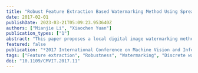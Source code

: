 ```yaml
---
title: "Robust Feature Extraction Based Watermarking Method Using Spread Transform Dither Modulation"
date: 2017-02-01
publishDate: 2023-03-21T05:09:23.953640Z
authors: ["Mianjie Li", "Xiaochen Yuan"]
publication_types: ["1"]
abstract: "This paper proposes a local digital image watermarking method based on robust feature extraction. A robust feature extraction method is proposed based on DAISY to extract feature regions. Each feature region is decomposed into approximation and details sub-bands by wavelet transform and the watermark is then embedded into and/or extracted from the approximation coefficients. Spread Transform Dither Modulation is applied to embed and extract the watermark. Multiple copies of watermark images are embedded into the feature regions to increase the success rate of watermark extraction and meanwhile improve the robustness. Experimental results show the very good image quality of the watermarked image and the low Bit Error Rate of watermark extraction. Furthermore, the comparison results indicate the better performance and higher robustness of the proposed scheme when under various attacks comparing with the existing methods."
featured: false
publication: "*2017 International Conference on Machine Vision and Information Technology (CMVIT)*"
tags: ["Feature extraction", "Robustness", "Watermarking", "Discrete wavelet transforms", "Modulation", "Information technology", "Local Digital Image Watermarking", "Robust Feature Extraction", "Spread Transform Dither Modulation"]
doi: "10.1109/CMVIT.2017.11"
---
```



